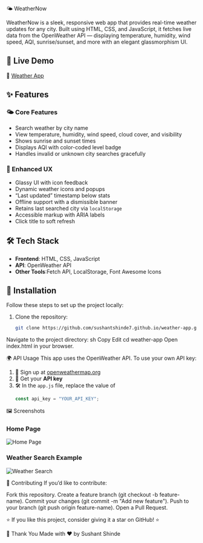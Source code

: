 🌤️ WeatherNow

WeatherNow is a sleek, responsive web app that provides real-time weather updates for any city.
Built using HTML, CSS, and JavaScript, it fetches live data from the OpenWeather API — displaying temperature, humidity, wind speed, AQI, sunrise/sunset, and more with an elegant glassmorphism UI.


## 🚀 Live Demo
🔗 [Weather App](https://sushantshinde7.github.io/Weather-App/)


## ✨ Features

### 🌤️ Core Features

- Search weather by city name  
- View temperature, humidity, wind speed, cloud cover, and visibility  
- Shows sunrise and sunset times  
- Displays AQI with color-coded level badge  
- Handles invalid or unknown city searches gracefully  

### 💎 Enhanced UX

- Glassy UI with icon feedback  
- Dynamic weather icons and popups  
- “Last updated” timestamp below stats  
- Offline support with a dismissible banner  
- Retains last searched city via `localStorage`  
- Accessible markup with ARIA labels  
- Click title to soft refresh


## 🛠️ Tech Stack
- **Frontend**: HTML, CSS, JavaScript  
- **API**: OpenWeather API  
- **Other Tools**:Fetch API, LocalStorage, Font Awesome Icons  

## 🔧 Installation
Follow these steps to set up the project locally:

1. Clone the repository:
   ```sh
   git clone https://github.com/sushantshinde7.github.io/weather-app.git
Navigate to the project directory:
sh
Copy
Edit
cd weather-app
Open index.html in your browser.

🌍 API Usage
This app uses the OpenWeather API.
To use your own API key:
1. 🔑 Sign up at [openweathermap.org](https://openweathermap.org)
2. 🧾 Get your **API key**
3. 🛠️ In the `app.js` file, replace the value of  
   ```js
   const api_key = "YOUR_API_KEY";

🖼️ Screenshots
### Home Page  
![Home Page](screenshots/weather-homepage.png)

### Weather Search Example  
![Weather Search](screenshots/weather-app-search.png)


🤝 Contributing
If you’d like to contribute:

Fork this repository.
Create a feature branch (git checkout -b feature-name).
Commit your changes (git commit -m "Add new feature").
Push to your branch (git push origin feature-name).
Open a Pull Request.

⭐ If you like this project, consider giving it a star on GitHub! ⭐


🙏 Thank You
Made with ❤️ by Sushant Shinde
